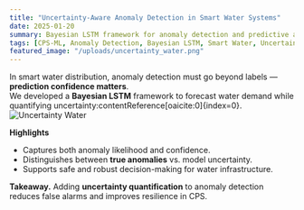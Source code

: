 ```yaml
---
title: "Uncertainty-Aware Anomaly Detection in Smart Water Systems"
date: 2025-01-20
summary: Bayesian LSTM framework for anomaly detection and predictive analysis in water distribution systems with quantified uncertainty.
tags: [CPS-ML, Anomaly Detection, Bayesian LSTM, Smart Water, Uncertainty]
featured_image: "/uploads/uncertainty_water.png"
---
```


In smart water distribution, anomaly detection must go beyond labels — **prediction confidence matters**.  
We developed a **Bayesian LSTM** framework to forecast water demand while quantifying uncertainty:contentReference[oaicite:0]{index=0}.  
![Uncertainty Water](/uploads/uncertainty_water.png)

**Highlights**
- Captures both anomaly likelihood and confidence.  
- Distinguishes between **true anomalies** vs. model uncertainty.  
- Supports safe and robust decision-making for water infrastructure.  

**Takeaway.** Adding **uncertainty quantification** to anomaly detection reduces false alarms and improves resilience in CPS.
